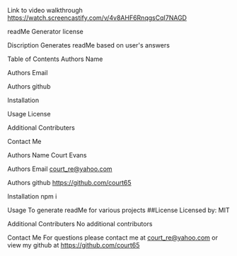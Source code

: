 Link to video walkthrough
https://watch.screencastify.com/v/4v8AHF6RnqgsCqI7NAGD

readMe Generator
license

Discription
Generates readMe based on user's answers

Table of Contents
Authors Name

Authors Email

Authors github

Installation

Usage License

Additional Contributers

Contact Me

Authors Name
Court Evans

Authors Email
court_re@yahoo.com

Authors github
https://github.com/court65

Installation
npm i

Usage
To generate readMe for various projects ##License Licensed by: MIT

Additional Contributers
No additional contributors

Contact Me
For questions please contact me at court_re@yahoo.com or view my github at https://github.com/court65